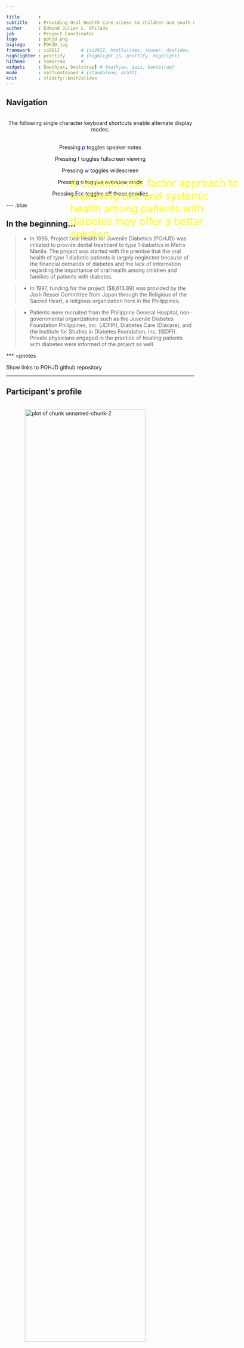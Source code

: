 ```yaml
---

title       : 
subtitle    : Providing Oral Health Care access to children and youth with diabetes
author      : Edmund Julian L. Ofilada
job         : Project Coordinator
logo        : pohjd.png
biglogo     : POHJD.jpg
framework   : io2012        # {io2012, html5slides, shower, dzslides, ...}
highlighter : prettify      # {highlight.js, prettify, highlight}
hitheme     : tomorrow      # 
widgets     : [mathjax, bootstrap] # {mathjax, quiz, bootstrap}
mode        : selfcontained # {standalone, draft}
knit        : slidify::knit2slides
---
```





## Navigation

<br>

<div><center>The following single character keyboard shortcuts enable alternate display modes:</center></div>

<br>

<p><center>Pressing <span style="color:blue">p</span> toggles speaker notes</center></p>
<p><center>Pressing <span style="color:blue">f</span> toggles fullscreen viewing</center></p>
<p><center>Pressing <span style="color:blue">w</span> toggles widescreen</center></p>
<p><center>Pressing <span style="color:blue">o</span> toggles overview mode</center></p>
<p><center>Pressing <span style="color:blue">Esc</span> toggles off these goodies</center></p>

--- .blue

## In the beginning... 

> - In 1996, Project Oral Health for Juvenile Diabetics (POHJD) was initiated to provide dental treatment to type 1 diabetics in Metro Manila.  The project was started with the premise that the oral health of type 1 diabetic patients is largely neglected because of the financial demands of diabetes and the lack of information regarding the importance of oral health among children and families of patients with diabetes.  

> - In 1997, funding for the project ($8,613.89) was provided by the Jash Ressei Committee from Japan through the Religious of the Sacred Heart, a religious organization here in the Philippines.

> - Patients were recruited from the Philippine General Hospital, non-governmental organizations such as the Juvenile Diabetes Foundation Philippines, Inc. (JDFPI), Diabetes Care (Diacare), and the Institute for Studies in Diabetes Foundation, Inc. (ISDFI). Private physicians engaged in the practice of treating patients with diabetes were informed of the project as well. 

*** =pnotes

Show links to POHJD github repository

--- 

## Participant's profile 

<br>

<img src="assets/img/profile.png" title="plot of chunk unnamed-chunk-2" alt="plot of chunk unnamed-chunk-2" width="80%" style="display: block; margin: auto;" />


--- .blue

## By December of 2011... 

> - POHJD was able to provide dental treatment to 100 children and youth with diabetes  

> - 202 consultations and oral examinations, 114 pocket probing, and 431 x-ray examinations were performed

> - 449 teeth were restored using amalgam, composite and glass ionomer restorations

> - Only 19 Root Canal Treatments compared to 212 tooth extractions were performed

> - 226 pit and fissure sealants and 53 topical fluoride applications

> - 155 scaling and polishing (removal of tartar) and 28 root planings (treatment for periodontitis) were performed

*** =pnotes

Show links to POHJD github repository

--- .segue 

## What we found in  between ...

<img src="assets/img/barrier.png" title="plot of chunk unnamed-chunk-3" alt="plot of chunk unnamed-chunk-3" width="80%" style="display: block; margin: auto;" />

---
        

<div class="tas">
     <figure>
           <img src="assets/img/xcaries.JPG" />
           <figcaption>tooth decay</figcaption>
     </figure>           
</div>

<div class="tas">
     <figure>
           <img src="assets/img/xmorecaries.jpg" />
           <figcaption>more decay</figcaption>
     </figure>           
</div>
<div class="tas">
     <figure>
           <img src="assets/img/xevenmorecaries.JPG" />
           <figcaption>even more</figcaption>
     </figure>           
</div>
<div class="tas">
     <figure>
           <img src="assets/img/missingteeth.jpg" />
           <figcaption>missing teeth</figcaption>
     </figure>           
</div>
<div class="tas">
     <figure>
           <img src="assets/img/swollengums.JPG" />
           <figcaption>swollen gums</figcaption>
     </figure>           
</div>
<div class="tas">
     <figure>
           <img src="assets/img/bleedinggums.JPG" />
           <figcaption>bleeding gums</figcaption>
     </figure>           
</div>
<div class="tas">
     <figure>
           <img src="assets/img/mobileteeth.jpg" />
           <figcaption>mobile teeth</figcaption>
     </figure>           
</div>
<div class="tas">
     <figure>
           <img src="assets/img/pus.JPG" />
           <figcaption>pus</figcaption>
     </figure>           
</div>

--- 

## DMFT Index

<div>The<span style="color:blue"> DMFT</span> index is a simple count of the number of <span style="color:blue">decayed, missing and filled</span> teeth in an individual averaged over a population or age group.  It is a widely accepted method for comparing prevalence of tooth decay between populations. Adding <span style="color:blue">D, M, and F </span>yields the DMFT score.</div>

<br>


|AgeGrp | Decayed| Missing| Filled| DMFT|
|:------|-------:|-------:|------:|----:|
|1-5    |     1.0|     0.0|    2.5|  3.5|
|6-10   |     6.9|     0.5|    0.8|  8.2|
|11-15  |     6.6|     0.8|    1.3|  8.7|
|16-20  |    11.4|     1.0|    1.7| 14.3|
|21-25  |     8.9|     3.5|    1.4| 14.3|
|26-30  |     5.4|     7.5|    4.3| 19.3|

--- 

## Decayed, Missing and Filled Teeth 

<br>

<img src="assets/fig/unnamed-chunk-5-1.png" title="plot of chunk unnamed-chunk-5" alt="plot of chunk unnamed-chunk-5" style="display: block; margin: auto;" />

_TAKE NOTE: the scales for the y-axis are different_

--- 

## Periodontitis and Age

<br>

<img src="assets/img/periopredictor.png" title="plot of chunk unnamed-chunk-6" alt="plot of chunk unnamed-chunk-6" width="80%" style="display: block; margin: auto;" />

_Age was a significant predictor of periodontitis_

--- 

## Periodontitis and Tooth Decay

<br>

<img src="assets/img/cariespredictperio.png" title="plot of chunk unnamed-chunk-7" alt="plot of chunk unnamed-chunk-7" width="60%" style="display: block; margin: auto;" />

_Tooth decay was a significant predictor of periodontitis_

<div> 
  <img alt="graphic with four colored squares"
    src="assets/img/logo.jpg" /> 
</div> 

--- 

## Early Onset Periodontitis

<br>

<img src="assets/img/perioprofile.png" title="plot of chunk unnamed-chunk-8" alt="plot of chunk unnamed-chunk-8" width="80%" style="display: block; margin: auto;" />

_A sub-group of the population tend to develop periodontitis early consistent with reports in literature_

--- .blue

## Barriers to Access to Dental Care

<br>

* The following were the reasons cited by the respondents for their reluctance to seek dental treatment: 
    - cost of dental consultation and management (cited by 50%); 
    - difficulty in finding dentists who are willing to treat diabetic patients (30.8%); 
    - fear of dental procedures (24.4%); 
    - the need to obtain medical clearance (14.1%); and 
    - fear of delayed healing (17%) and of uncontrolled bleeding (10%). 
 
 _A third of the patients also related a previous experience of being refused dental treatment by a dentist._

--- .segue .bigger

## Commonalities between <br> Diabetes and Oral Health

--- .centeredtext bg:#7FFFD4

## Sugar intake largely determines severity of disease in oral health and diabetes.

--- &twocol .multicol bg:#98FB98

*** =left

<br>

<span style="color:#56B4E9">High sugar intake leads to high rates of tooth decay</span>


<img src="assets/img/caries.jpg" title="plot of chunk unnamed-chunk-9" alt="plot of chunk unnamed-chunk-9" width="80%" style="display: block; margin: auto;" />

*** =right

<br>

<img src="assets/img/meter.jpg" title="plot of chunk unnamed-chunk-10" alt="plot of chunk unnamed-chunk-10" width="80%" style="display: block; margin: auto;" />

<span style="color:#CC79A7">High sugar intake leads to poor glycemic control</span>


--- &twocol .multicol bg:#98FB98

*** =left

<br><br>

<span style="color:#56B4E9">Dental treatment is usually not covered by health insurance </span>

*** =right

<p><br><br><br><p>

<span style="color:#CC79A7">Blood sugar monitoring and medications are costly</span>

--- &twocol .multicol bg:#98FB98

*** =left

<span style="color:#56B4E9">Poor oral health predisposes to poor glycemic control and... </span>

<img src="assets/img/high468.jpg" title="plot of chunk unnamed-chunk-11" alt="plot of chunk unnamed-chunk-11" width="60%" style="display: block; margin: auto;" />

*** =right

<br>

<img src="assets/img/gingivitis.jpg" title="plot of chunk unnamed-chunk-12" alt="plot of chunk unnamed-chunk-12" width="80%" style="display: block; margin: auto;" />

<span style="color:#CC79A7">...poor glycemic control predisposes to gum disease.</span>


--- .centeredtext bg:#7FFFD4

## Success in improving oral health and blood sugar levels are largely dependent on the patient's knowledge and motivation.

--- .segue .bigger

## Conclusion

<img src="assets/img/osh.png" title="plot of chunk unnamed-chunk-13" alt="plot of chunk unnamed-chunk-13" width="50%" style="display: block; margin: auto;" />

--- bg:url(assets/img/osh.png);background-size:cover 

<div style="position: absolute; left: 400px; right: 100px; top:500px; z-index:10">
    <p style="color:yellow; font-size: 28px; lineheight: 1.0">A common risk factor approach to improving oral and systemic health among patients with diabetes may offer a better solution</p>
</div>

*** =pnotes

A common risk factor approach to improving oral and systemic health among patients with diabetes may offer a better solution


--- &carousel bg:#7FFFD4

## POHJD Milestone Events

*** {class: active, img: "assets/img/wddPGH.jpg"}
World Diabetes Day - Focus on Oral Health 2012 at the UP-PGH

*** {img: "assets/img/wddSLMc.jpg"}
World Diabetes Day - Focus on Oral Health 2014 at SLMC

*** {img: "assets/img/wddSLMC2.jpg"}
World Diabetes Day - Focus on Mom 2014 at SLMC

*** {img: "assets/img/slide1.JPG"}
Educational Material on Oral Health Care for Diabetics

*** {img: "assets/img/davao.jpg"}
Advocating Oral Health - Diabetes Camp in Davao

*** {img: "assets/img/cope.jpg"}
Advocating Oral Health - Camp Cope in Tagaytay

--- .blue

## Insights learned from POHJD

> - There is a tendency for type 1 diabetic patients to neglect their oral health due to financial constraints and lack of motivation and/or education to seek dental treatment. POHJD participants have been known to underdose their insulin or use expired insulin in order to cut cost of medication.

> - Despite the presence of enormous amounts of dental pathology in their mouths and the offer of free dental treatment, there is a poor attendance among patients at POHJD. We estimate that POHJD was only able to treat 10-15 % of the type 1 diabetic population
in Manila.

> - Patient participation grew when insulin, insulin syringes, and blood glucose monitoring strips were given free to the patients.

--- .blue

## Insights learned from POHJD

> - Patient compliance to doctors prescribed diet improved while the patients were undergoing dental treatment. Basic information that diabetic patients should know was reinforced during dental visits. Blood sugar testing before dental treatment helped patients to appreciate the importance of monitoring their blood sugar at home and during dental visits.

> - Effects of sugar on other parts of the bodies like the eyes and kidneys, became easier for diabetic children and youth to understand when they see the effects of sugar on their teeth and the pain and problems that it brings. The unpleasant experience of tooth extraction translates into increased motivation to control blood sugar to avoid the effects of high blood sugar on the eyes and other organs.

> - The lack of a systematic recall program failed to sustain the gains acquired and allowed new decay to reappear in other teeth. Preventive programs was not given much stress at the start of theproject as efforts were concentrated in treatment of decayed teeth.

--- .blue

## Insights learned from POHJD

> - The lack of information materials or brochures on oral health resulted in poor retention of concepts learned while on the dental chair. Educational materials on oral health became available only on 2014 after a grant from Engineer David M Consunji.

> - Unless patients are encouraged to attend school, many children with diabetes will never become self-sufficient to address the demands of their disease and remain dependent on family for assistance or hand-outs. Many content themselves without any actual income and serve the members of the family by doing household chores.

--- 

## Links 

<a class='example' href="http://docofi.github.io/ProjectOralHealthforJuvenileDiabetics/">click here</a>

[Project Oral Health for juvenile Diabetics Website](https://www.projectoralhealth.org)

[Project Oral Health for juvenile Diabetics Shiny App](https://docofi.shinyapps.io/ShinyApp10/)

[Project Oral Health for juvenile Diabetics Comics](http://www.slideshare.net/pinoydental/dental-comics-by-dr-ed-ofilada)

--- bg:#7FFFD4

<a class='definition' href="http://docofi.github.io/ProjectOralHealthforJuvenileDiabetics/">click here</a>

## Publications

- Managing Periodontitis in Type I Diabetic Patients Improves Glycemic Control: A Case Report
    - Journal of the ASEAN Federation of Endocrine Societies v. 31, n. 2, 2016.
    - http://www.asean-endocrinejournal.org/index.php/JAFES/article/view/321/763
- Improvement in Periodontitis Following Conservative Periodontal Treatment in a Type 1 Diabetic Patient
    - Journal of the ASEAN Federation of Endocrine Societies v. 30, n. 1, 2015.
    - http://www.asean-endocrinejournal.org/index.php/JAFES/article/view/206/624
- Diabetes and Oral Health
    - Diabetes Watch, a publication of Diabetes Philippines. Issue dedicated to Oral Health. January-April 2015
- Oral Health Status of Children Attending a Summer Camp for Diabetes Children.
    - Journal of the ASEAN Federation of Endocrine Societies v. 30, n. 2, 2015.
    - http://asean-endocrinejournal.org/index.php/JAFES/article/view/231/657

--- bg:#7FFFD4

## Publications (continuation)

- [A Pilot Study to Determine the Attitudes and Practices Regarding Oral Health Among Physicians Treating Patients with Diabetes.](https://www.researchgate.net/publication/271270412_A_Pilot_Study_to_Determine_the_Attitudes_and_Practices_Regarding_Oral_Health_Among_Physicians_Treating_Patients_with_Diabetes)
    - Journal of the Philippine Dental Association 2014; 64 (2): 36-48
    - A Survey on the Barriers to Dental Care among Individuals with Type 1 Diabetes.
    - Philippine Journal of Internal Medicine. April - June 2013 ; 51(2):
    - http://74.81.82.220/index.php/pjim/436-phil-journal-of-internal-medicine-vol51-no2
- Periodontal Health of Type 1 Diabetic Patients in the Philippines.
    - St. Luke's Journal of Medicine 07/2012; 08(2):33-38.
    - https://www.researchgate.net/publication/255181088_Periodontal_Health_of_Type_1_Diabetic_Patients_in_the_Philippines


--- bg:#7FFFD4

## Publications (continuation...)

- [Caries Experience of insulin-Dependent Diabetic Patients in the Philippines.](https://www.researchgate.net/publication/236905741_Caries_Experience_of_insulin-_Dependent_Diabetic_Patients_in_the_Philippines)
    - www.projectoralhealth.org
    - A website for Project Oral Health for Juvenile Diabetics.
- The Oral Health of Diabetics.
    - June-August 1995 The Journal of the Philippine Dental Association (Vol. 47, No.1)
    
Some of my published article may be found also by following this link to [ResearchGate](https://www.researchgate.net/profile/Edmund_julian_Ofilada)

--- .thank-you-slide

## Many thanks to the following for entrusting me with their type 1 diabetic wards

The UP-PGH Department of Pediatrics Section of Pediatric Endocrinology
<br>
The Juvenile Diabetes Foundation, Philippines
<br>
The Institute for Studies in Diabetes
<br>
Camp Cope
<br>
And most especially to The JASH Ressei Committee for funding the project and to the type 1 diabetic families for entrusted me with the care of their children

--- .thank-you-slide 

## Many thanks to the following for making it possible to make a presentation using the wonderful package slidify

Ramnath Vaidyanathan (author of slidify) Yan Holtz, Robert J. Walls, Goyo Ambrosio, Zev Ross, Therese M. Donovan, Michelle L. Brown, and Jonathan E. Katz for their wonderful tutorials on slidify and css  


--- bg:#7FFFD4

<div> 
  <img alt="graphic with four colored squares"
    src="assets/img/logopohjd.png" /> 
</div> 

&nbsp;
<hr />
<p style="text-align: center;">A work by <a href="https://github.com/docofi/">Edmund Julian Ofilada</a></p>
<p style="text-align: center;"><span style="color: #808080;"><em>eofilada@yahoo.com</em></span></p>

<!-- Add icon library -->
<link rel="stylesheet" href="https://cdnjs.cloudflare.com/ajax/libs/font-awesome/4.7.0/css/font-awesome.min.css">

<!-- Add font awesome icons -->
<p style="text-align: center;">
    <a href="https://twitter.com/DocOfi" class="fa fa-twitter"></a>
    <a href="https://www.linkedin.com/in/projectoralhealth/" class="fa fa-linkedin"></a>
    <a href="https://github.com/docofi/" class="fa fa-github"></a>
</p>

&nbsp;
